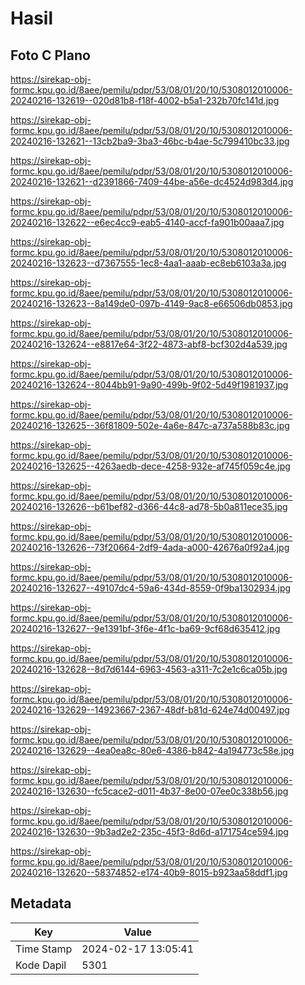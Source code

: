 # Hasil

## Foto C Plano

https://sirekap-obj-formc.kpu.go.id/8aee/pemilu/pdpr/53/08/01/20/10/5308012010006-20240216-132619--020d81b8-f18f-4002-b5a1-232b70fc141d.jpg

https://sirekap-obj-formc.kpu.go.id/8aee/pemilu/pdpr/53/08/01/20/10/5308012010006-20240216-132621--13cb2ba9-3ba3-46bc-b4ae-5c799410bc33.jpg

https://sirekap-obj-formc.kpu.go.id/8aee/pemilu/pdpr/53/08/01/20/10/5308012010006-20240216-132621--d2391866-7409-44be-a56e-dc4524d983d4.jpg

https://sirekap-obj-formc.kpu.go.id/8aee/pemilu/pdpr/53/08/01/20/10/5308012010006-20240216-132622--e6ec4cc9-eab5-4140-accf-fa901b00aaa7.jpg

https://sirekap-obj-formc.kpu.go.id/8aee/pemilu/pdpr/53/08/01/20/10/5308012010006-20240216-132623--d7367555-1ec8-4aa1-aaab-ec8eb6103a3a.jpg

https://sirekap-obj-formc.kpu.go.id/8aee/pemilu/pdpr/53/08/01/20/10/5308012010006-20240216-132623--8a149de0-097b-4149-9ac8-e66506db0853.jpg

https://sirekap-obj-formc.kpu.go.id/8aee/pemilu/pdpr/53/08/01/20/10/5308012010006-20240216-132624--e8817e64-3f22-4873-abf8-bcf302d4a539.jpg

https://sirekap-obj-formc.kpu.go.id/8aee/pemilu/pdpr/53/08/01/20/10/5308012010006-20240216-132624--8044bb91-9a90-499b-9f02-5d49f1981937.jpg

https://sirekap-obj-formc.kpu.go.id/8aee/pemilu/pdpr/53/08/01/20/10/5308012010006-20240216-132625--36f81809-502e-4a6e-847c-a737a588b83c.jpg

https://sirekap-obj-formc.kpu.go.id/8aee/pemilu/pdpr/53/08/01/20/10/5308012010006-20240216-132625--4263aedb-dece-4258-932e-af745f059c4e.jpg

https://sirekap-obj-formc.kpu.go.id/8aee/pemilu/pdpr/53/08/01/20/10/5308012010006-20240216-132626--b61bef82-d366-44c8-ad78-5b0a811ece35.jpg

https://sirekap-obj-formc.kpu.go.id/8aee/pemilu/pdpr/53/08/01/20/10/5308012010006-20240216-132626--73f20664-2df9-4ada-a000-42676a0f92a4.jpg

https://sirekap-obj-formc.kpu.go.id/8aee/pemilu/pdpr/53/08/01/20/10/5308012010006-20240216-132627--49107dc4-59a6-434d-8559-0f9ba1302934.jpg

https://sirekap-obj-formc.kpu.go.id/8aee/pemilu/pdpr/53/08/01/20/10/5308012010006-20240216-132627--9e1391bf-3f6e-4f1c-ba69-9cf68d635412.jpg

https://sirekap-obj-formc.kpu.go.id/8aee/pemilu/pdpr/53/08/01/20/10/5308012010006-20240216-132628--8d7d6144-6963-4563-a311-7c2e1c6ca05b.jpg

https://sirekap-obj-formc.kpu.go.id/8aee/pemilu/pdpr/53/08/01/20/10/5308012010006-20240216-132629--14923667-2367-48df-b81d-624e74d00497.jpg

https://sirekap-obj-formc.kpu.go.id/8aee/pemilu/pdpr/53/08/01/20/10/5308012010006-20240216-132629--4ea0ea8c-80e6-4386-b842-4a194773c58e.jpg

https://sirekap-obj-formc.kpu.go.id/8aee/pemilu/pdpr/53/08/01/20/10/5308012010006-20240216-132630--fc5cace2-d011-4b37-8e00-07ee0c338b56.jpg

https://sirekap-obj-formc.kpu.go.id/8aee/pemilu/pdpr/53/08/01/20/10/5308012010006-20240216-132630--9b3ad2e2-235c-45f3-8d6d-a171754ce594.jpg

https://sirekap-obj-formc.kpu.go.id/8aee/pemilu/pdpr/53/08/01/20/10/5308012010006-20240216-132620--58374852-e174-40b9-8015-b923aa58ddf1.jpg


## Metadata

| Key        | Value               |
| ---------- | ------------------- |
| Time Stamp | 2024-02-17 13:05:41 |
| Kode Dapil | 5301                |



